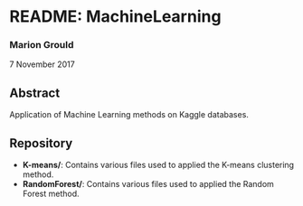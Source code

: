 # README: MachineLearning

### Marion Grould
7 November 2017

## Abstract
Application of Machine Learning methods on Kaggle databases.

## Repository
* **K-means/**: Contains various files used to applied the K-means clustering method.
* **RandomForest/**: Contains various files used to applied the Random Forest method.
